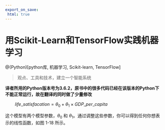 ```yaml
---
export_on_save:
 html: true
---
```


# 用Scikit-Learn和TensorFlow实践机器学习
@(Python)[python库, 机器学习, Scikit-learn, TensorFlow]

> 观点、工具和技术，建立一个智能系统

**译者所用的Python版本号为3.6.2，原书中的很多代码已经在该版本的Python下不能正常运行，故在翻译的同时做了少量修改**


&nbsp; &nbsp; &nbsp; &nbsp; $life\_satisfacation=\theta_0+\theta_1\times GDP\_per\_capita$

这个模型有两个模型参数，$\theta_0$ 和 $\theta_1$。通过调整这些参数，你可以得到任何你想表示的线性函数，如图 1-18 所示。

